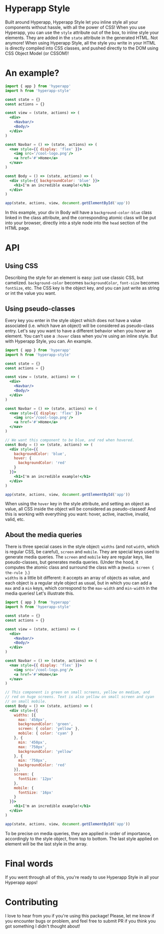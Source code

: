 # Hyperapp Style

Built around Hyperapp, Hyperapp Style let you inline style all your components without hassle, with all the power of CSS! When you use Hyperapp, you can use the `style` attribute out of the box, to inline style your elements. They are added in the `state` attribute in the generated HTML. Not anymore! When using Hyperapp Style, all the style you write in your HTML is directly compiled into CSS classes, and pushed directly to the DOM using CSS Object Model (or CSSOM)!

# An example?

```jsx
import { app } from 'hyperapp'
import h from 'hyperapp-style'

const state = {}
const actions = {}

const view = (state, actions) => (
  <div>
    <Navbar/>
    <Body/>
  </div>
)

const Navbar = () => (state, actions) => (
  <nav style={{ display: 'flex' }}>
    <img src='/cool-logo.png'/>
    <a href='#'>Home</a>
  </nav>
)

const Body = () => (state, actions) => (
  <div style={{ backgroundColor: 'blue' }}>
    <h1>I'm an incredible example!</h1>
  </div>
)

app(state, actions, view, document.getElementById('app'))
```

In this example, your div in Body will have a `background-color-blue` class linked in the class attribute, and the corresponding atomic class will be put into your browser, directly into a style node into the `head` section of the HTML page.

# API

## Using CSS

Describing the style for an element is easy: just use classic CSS, but camelized. `background-color` becomes `backgroundColor`, `font-size` becomes `fontSize`, etc. The CSS key is the object key, and you can just write as string or int the value you want.

## Using pseudo-classes

Every key you enter in the style object which does not have a value associated (i.e. which have an object) will be considered as pseudo-class entry. Let's say you want to have a different behavior when you hover an element. You can't use a `:hover` class when you're using an inline style. But with Hyperapp Style, you can. An example.

```jsx
import { app } from 'hyperapp'
import h from 'hyperapp-style'

const state = {}
const actions = {}

const view = (state, actions) => (
  <div>
    <Navbar/>
    <Body/>
  </div>
)

const Navbar = () => (state, actions) => (
  <nav style={{ display: 'flex' }}>
    <img src='/cool-logo.png'/>
    <a href='#'>Home</a>
  </nav>
)

// We want this component to be blue, and red when hovered.
const Body = () => (state, actions) => (
  <div style={{
    backgroundColor: 'blue',
    hover: {
      backgroundColor: 'red'
    }
  }}>
    <h1>I'm an incredible example!</h1>
  </div>
)

app(state, actions, view, document.getElementById('app'))
```

When using the `hover` key in the style attribute, and setting an object as value, all CSS inside the object will be considered as pseudo-classed! And this is working with everything you want: hover, active, inactive, invalid, valid, etc.

## About the media queries

There is three special cases in the style object: `widths` (and not `width`, which is regular CSS, be careful), `screen` and `mobile`. They are special keys used to generate media queries. The `screen` and `mobile` key are regular keys, like pseudo-classes, but generates media queries. (Under the hood, it computes the atomic class and surround the class with a `@media screen { the-rule }`.)  
`widths` is a little bit different: it accepts an array of objects as value, and each object is a regular style object as usual, but in which you can add a `max` and a `min` keys, which correspond to the `max-width` and `min-width` in the media queries! Let's illustrate this.

```jsx
import { app } from 'hyperapp'
import h from 'hyperapp-style'

const state = {}
const actions = {}

const view = (state, actions) => (
  <div>
    <Navbar/>
    <Body/>
  </div>
)

const Navbar = () => (state, actions) => (
  <nav style={{ display: 'flex' }}>
    <img src='/cool-logo.png'/>
    <a href='#'>Home</a>
  </nav>
)

// This component is green on small screens, yellow on medium, and
// red on huge screens. Text is also yellow on small screen and cyan
// on small mobile.
const Body = () => (state, actions) => (
  <div style={{
    widths: [{
      max: '450px',
      backgroundColor: 'green',
      screen: { color: 'yellow' },
      mobile: { color: 'cyan' }
    }, {
      min: '450px',
      max: '750px',
      backgroundColor: 'yellow'
    }, {
      min: '750px',
      backgroundColor: 'red'
    }],
    screen: {
      fontSize: '12px'
    },
    mobile: {
      fontSize: '16px'
    }
  }}>
    <h1>I'm an incredible example!</h1>
  </div>
)

app(state, actions, view, document.getElementById('app'))
```

To be precise on media queries, they are applied in order of importance, accordingly to the style object, from top to bottom. The last style applied on element will be the last style in the array.

# Final words

If you went through all of this, you're ready to use Hyperapp Style in all your Hyperapp apps!

# Contributing

I love to hear from you if you're using this package! Please, let me know if you encounter bugs or problem, and feel free to submit PR if you think you got something I didn't thought about!

